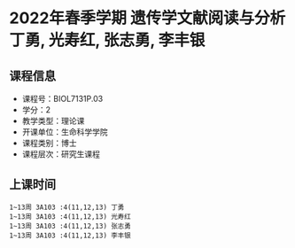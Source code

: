 # 2022年春季学期 遗传学文献阅读与分析 丁勇, 光寿红, 张志勇, 李丰银






## 课程信息

- 课程号：BIOL7131P.03
- 学分：2
- 教学类型：理论课
- 开课单位：生命科学学院
- 课程类别：博士
- 课程层次：研究生课程

## 上课时间

```
1~13周 3A103 :4(11,12,13) 丁勇
1~13周 3A103 :4(11,12,13) 光寿红
1~13周 3A103 :4(11,12,13) 张志勇
1~13周 3A103 :4(11,12,13) 李丰银
```

